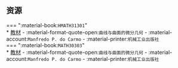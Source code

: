 ## 资源  
=== ":material-book:`HMATH31301`"  
    * [教材](http://api.xtaoa.com/api/lanzou.php?url=https://cqu-openlib.lanzout.com/il38C276jzrc&type=down) - :material-format-quote-open:`曲线与曲面的微分几何` - :material-account:`Manfredo P. do Carmo` - :material-printer:`机械工业出版社`  
=== ":material-book:`MATH30303`"  
    * [教材](http://api.xtaoa.com/api/lanzou.php?url=https://cqu-openlib.lanzout.com/il38C276jzrc&type=down) - :material-format-quote-open:`曲线与曲面的微分几何` - :material-account:`Manfredo P. do Carmo` - :material-printer:`机械工业出版社`  